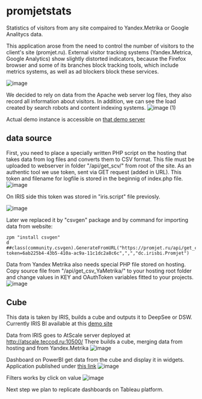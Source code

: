 # promjetstats
Statistics of visitors from any site compaired to Yandex.Metrika or Google Analitycs data.

This application arose from the need to control the number of visitors to the client's site (promjet.ru).
External visitor tracking systems (Yandex.Metrica, Google Analytics) show slightly distorted indicators, because the Firefox browser and some of its branches block tracking tools, which include metrics systems, as well as ad blockers block these services.

![image](https://user-images.githubusercontent.com/41373877/132135881-17171c41-dd15-4f50-9b3b-286e45d735df.png)

We decided to rely on data from the Apache web server log files, they also record all information about visitors.
In addition, we can see the load created by search robots and content indexing systems.
![image (1)](https://user-images.githubusercontent.com/41373877/132135944-fa79a1fe-e206-4d62-aa7b-a79ffcbb60f9.png)

Actual demo instance is accessible on [that demo server](http://atscale.teccod.ru:32792/dsw/index.html#/IRISAPP/Dashboard/Overview.dashboard )

## data source

First, you need to place a specially written PHP script on the hosting that takes data from log files and converts them to CSV format.
This file must be uploaded to webserver in folder "/api/get_scv/" from root of the site.
As an authentic tool we use token, sent via GET request (added in URL).
This token and filename for logfile is stored in the beginnig of index.php file.
![image](https://user-images.githubusercontent.com/41373877/132136017-961a5873-cd75-4582-a409-911a31aa6f6d.png)

On IRIS side this token was stored in "iris.script" file previosly.

![image](https://user-images.githubusercontent.com/41373877/132136082-10349bb3-a154-4f02-a4c5-047527928f69.png)

Later we replaced it by "csvgen" package and by command for importing data from website:
```
zpm "install csvgen"
d ##class(community.csvgen).GenerateFromURL("https://promjet.ru/api/get_csv/?token=6ab225b4-43b5-410a-ac9a-11c1dc2a8c6c",",","dc.irisbi.Promjet")
```

Data from Yandex Metrika also needs special PHP file stored on hosting.
Copy source file from "/api/get_csv_YaMetrika/" to your hosting root folder and change values in KEY and OAuthToken variables fitted to your projects.
![image](https://user-images.githubusercontent.com/41373877/132722950-14a60ecf-b3df-413b-aa02-6937e8fe4761.png)

## Cube
This data is taken by IRIS, builds a cube and outputs it to DeepSee or DSW.
Currently IRIS BI available at this [demo site](http://atscale.teccod.ru:32792/dsw/index.html#/IRISAPP/Dashboard/)

Data from IRIS goes to AtScale server deployed at http://atscale.teccod.ru:10500/
There builds a cube, merging data from hosting and from Yandex.Metrika
![image](https://user-images.githubusercontent.com/41373877/132720887-700524d6-73e9-4924-9a14-0b61e76c569c.png)

Dashboard on PowerBI get data from the cube and display it in widgets. Application published under [this link](https://app.powerbi.com/view?r=eyJrIjoiNzAxYTQ1NDAtNDY1ZC00ZTU2LWI3NDgtNjI5ZWZlMjc4NjU0IiwidCI6ImMwNDU1OGJhLWJiMzgtNDQzMC1iMDhkLThlMTYxMmQzY2NkOCIsImMiOjl9)
![image](https://user-images.githubusercontent.com/41373877/132721077-9724703e-409e-4d70-8aa9-33dcdc1c468c.png)

Filters works by click on value
![image](https://user-images.githubusercontent.com/41373877/132721391-d1e94a64-f524-4ccc-8354-8a06773735b1.png)

Next step we plan to replicate dashboards on Tableau platform.

